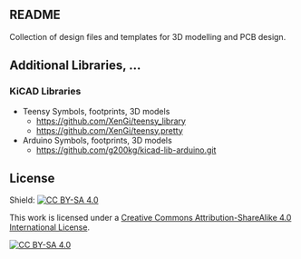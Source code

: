 README
------

Collection of design files and templates for 3D modelling and PCB design.

Additional Libraries, ...
-------------------------

### KiCAD Libraries

- Teensy Symbols, footprints, 3D models
    - https://github.com/XenGi/teensy_library
    - https://github.com/XenGi/teensy.pretty
- Arduino Symbols, footprints, 3D models
    - https://github.com/g200kg/kicad-lib-arduino.git


License
-------
Shield: [![CC BY-SA 4.0][cc-by-sa-shield]][cc-by-sa]

This work is licensed under a
[Creative Commons Attribution-ShareAlike 4.0 International License][cc-by-sa].

[![CC BY-SA 4.0][cc-by-sa-image]][cc-by-sa]

[cc-by-sa]: http://creativecommons.org/licenses/by-sa/4.0/
[cc-by-sa-image]: https://licensebuttons.net/l/by-sa/4.0/88x31.png
[cc-by-sa-shield]: https://img.shields.io/badge/License-CC%20BY--SA%204.0-lightgrey.svg
